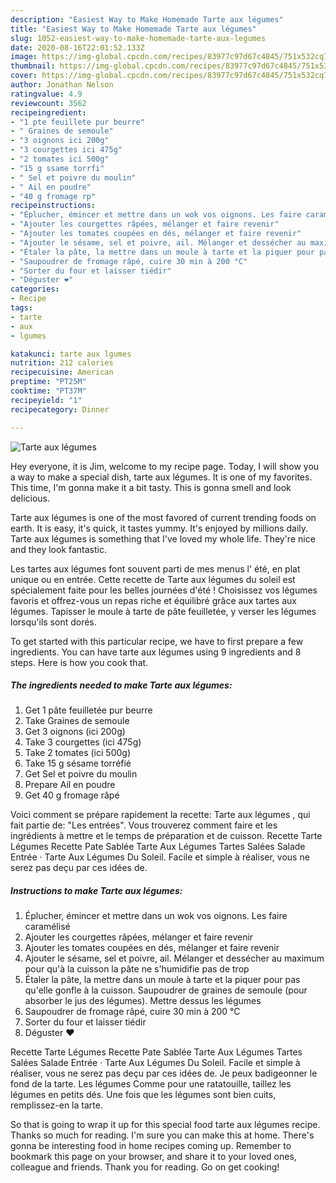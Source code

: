 ```yaml
---
description: "Easiest Way to Make Homemade Tarte aux légumes"
title: "Easiest Way to Make Homemade Tarte aux légumes"
slug: 1052-easiest-way-to-make-homemade-tarte-aux-legumes
date: 2020-08-16T22:01:52.133Z
image: https://img-global.cpcdn.com/recipes/83977c97d67c4845/751x532cq70/tarte-aux-legumes-photo-principale-de-la-recette.jpg
thumbnail: https://img-global.cpcdn.com/recipes/83977c97d67c4845/751x532cq70/tarte-aux-legumes-photo-principale-de-la-recette.jpg
cover: https://img-global.cpcdn.com/recipes/83977c97d67c4845/751x532cq70/tarte-aux-legumes-photo-principale-de-la-recette.jpg
author: Jonathan Nelson
ratingvalue: 4.9
reviewcount: 3562
recipeingredient:
- "1 pte feuillete pur beurre"
- " Graines de semoule"
- "3 oignons ici 200g"
- "3 courgettes ici 475g"
- "2 tomates ici 500g"
- "15 g ssame torrfi"
- " Sel et poivre du moulin"
- " Ail en poudre"
- "40 g fromage rp"
recipeinstructions:
- "Éplucher, émincer et mettre dans un wok vos oignons. Les faire caramélisé"
- "Ajouter les courgettes râpées, mélanger et faire revenir"
- "Ajouter les tomates coupées en dés, mélanger et faire revenir"
- "Ajouter le sésame, sel et poivre, ail. Mélanger et dessécher au maximum pour qu&#39;à la cuisson la pâte ne s&#39;humidifie pas de trop"
- "Étaler la pâte, la mettre dans un moule à tarte et la piquer pour pas qu&#39;elle gonfle à la cuisson. Saupoudrer de graines de semoule (pour absorber le jus des légumes). Mettre dessus les légumes"
- "Saupoudrer de fromage râpé, cuire 30 min à 200 °C"
- "Sorter du four et laisser tiédir"
- "Déguster ❤️"
categories:
- Recipe
tags:
- tarte
- aux
- lgumes

katakunci: tarte aux lgumes 
nutrition: 212 calories
recipecuisine: American
preptime: "PT25M"
cooktime: "PT37M"
recipeyield: "1"
recipecategory: Dinner

---
```



![Tarte aux légumes](https://img-global.cpcdn.com/recipes/83977c97d67c4845/751x532cq70/tarte-aux-legumes-photo-principale-de-la-recette.jpg)

Hey everyone, it is Jim, welcome to my recipe page. Today, I will show you a way to make a special dish, tarte aux légumes. It is one of my favorites. This time, I'm gonna make it a bit tasty. This is gonna smell and look delicious.

Tarte aux légumes is one of the most favored of current trending foods on earth. It is easy, it's quick, it tastes yummy. It's enjoyed by millions daily. Tarte aux légumes is something that I've loved my whole life. They're nice and they look fantastic.

Les tartes aux légumes font souvent parti de mes menus l&#39; été, en plat unique ou en entrée. Cette recette de Tarte aux légumes du soleil est spécialement faite pour les belles journées d&#39;été ! Choisissez vos légumes favoris et offrez-vous un repas riche et équilibré grâce aux tartes aux légumes. Tapisser le moule à tarte de pâte feuilletée, y verser les légumes lorsqu&#39;ils sont dorés.


To get started with this particular recipe, we have to first prepare a few ingredients. You can have tarte aux légumes using 9 ingredients and 8 steps. Here is how you cook that.

<!--inarticleads1-->

##### The ingredients needed to make Tarte aux légumes:

1. Get 1 pâte feuilletée pur beurre
1. Take  Graines de semoule
1. Get 3 oignons (ici 200g)
1. Take 3 courgettes (ici 475g)
1. Take 2 tomates (ici 500g)
1. Take 15 g sésame torréfié
1. Get  Sel et poivre du moulin
1. Prepare  Ail en poudre
1. Get 40 g fromage râpé


Voici comment se prépare rapidement la recette: Tarte aux légumes , qui fait partie de: &#34;Les entrées&#34;. Vous trouverez comment faire et les ingrédients à mettre et le temps de préparation et de cuisson. Recette Tarte Légumes Recette Pate Sablée Tarte Aux Légumes Tartes Salées Salade Entrée · Tarte Aux Légumes Du Soleil. Facile et simple à réaliser, vous ne serez pas deçu par ces idées de. 

<!--inarticleads2-->

##### Instructions to make Tarte aux légumes:

1. Éplucher, émincer et mettre dans un wok vos oignons. Les faire caramélisé
1. Ajouter les courgettes râpées, mélanger et faire revenir
1. Ajouter les tomates coupées en dés, mélanger et faire revenir
1. Ajouter le sésame, sel et poivre, ail. Mélanger et dessécher au maximum pour qu&#39;à la cuisson la pâte ne s&#39;humidifie pas de trop
1. Étaler la pâte, la mettre dans un moule à tarte et la piquer pour pas qu&#39;elle gonfle à la cuisson. Saupoudrer de graines de semoule (pour absorber le jus des légumes). Mettre dessus les légumes
1. Saupoudrer de fromage râpé, cuire 30 min à 200 °C
1. Sorter du four et laisser tiédir
1. Déguster ❤️


Recette Tarte Légumes Recette Pate Sablée Tarte Aux Légumes Tartes Salées Salade Entrée · Tarte Aux Légumes Du Soleil. Facile et simple à réaliser, vous ne serez pas deçu par ces idées de. Je peux badigeonner le fond de la tarte. Les légumes Comme pour une ratatouille, taillez les légumes en petits dés. Une fois que les légumes sont bien cuits, remplissez-en la tarte. 

So that is going to wrap it up for this special food tarte aux légumes recipe. Thanks so much for reading. I'm sure you can make this at home. There's gonna be interesting food in home recipes coming up. Remember to bookmark this page on your browser, and share it to your loved ones, colleague and friends. Thank you for reading. Go on get cooking!
